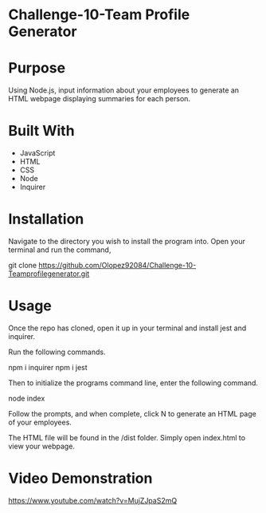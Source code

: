 # Challenge-10-Team Profile Generator
# Purpose
Using Node.js, input information about your employees to generate an HTML webpage displaying summaries for each person.
# Built With
* JavaScript
* HTML
* CSS
* Node
* Inquirer

# Installation
Navigate to the directory you wish to install the program into. Open your terminal and run the command,

git clone https://github.com/Olopez92084/Challenge-10-Teamprofilegenerator.git
# Usage
Once the repo has cloned, open it up in your terminal and install jest and inquirer.

Run the following commands.

npm i inquirer
npm i jest

Then to initialize the programs command line, enter the following command.

node index

Follow the prompts, and when complete, click N to generate an HTML page of your employees.

The HTML file will be found in the /dist folder. Simply open index.html to view your webpage.

# Video Demonstration
https://www.youtube.com/watch?v=MujZJpaS2mQ

